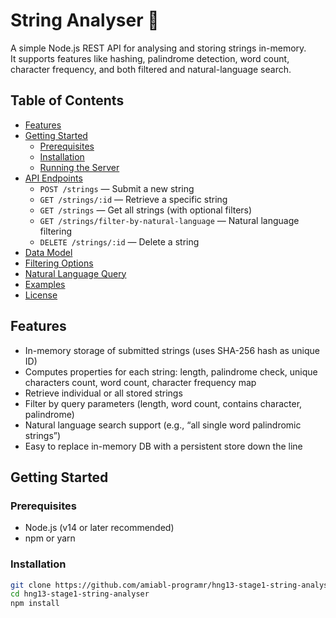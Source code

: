 # String Analyser 🧮

A simple Node.js REST API for analysing and storing strings in-memory.  
It supports features like hashing, palindrome detection, word count, character frequency, and both filtered and natural-language search.

## Table of Contents

- [Features](#features)  
- [Getting Started](#getting-started)  
  - [Prerequisites](#prerequisites)  
  - [Installation](#installation)  
  - [Running the Server](#running-the-server)  
- [API Endpoints](#api-endpoints)  
  - `POST /strings` — Submit a new string  
  - `GET /strings/:id` — Retrieve a specific string  
  - `GET /strings` — Get all strings (with optional filters)  
  - `GET /strings/filter-by-natural-language` — Natural language filtering  
  - `DELETE /strings/:id` — Delete a string  
- [Data Model](#data-model)  
- [Filtering Options](#filtering-options)  
- [Natural Language Query](#natural-language-query)  
- [Examples](#examples)  
- [License](#license)

## Features

- In-memory storage of submitted strings (uses SHA-256 hash as unique ID)  
- Computes properties for each string: length, palindrome check, unique characters count, word count, character frequency map  
- Retrieve individual or all stored strings  
- Filter by query parameters (length, word count, contains character, palindrome)  
- Natural language search support (e.g., “all single word palindromic strings”)  
- Easy to replace in-memory DB with a persistent store down the line  

## Getting Started

### Prerequisites

- Node.js (v14 or later recommended)  
- npm or yarn  

### Installation

```bash
git clone https://github.com/amiabl-programr/hng13-stage1-string-analyser.git
cd hng13-stage1-string-analyser
npm install
